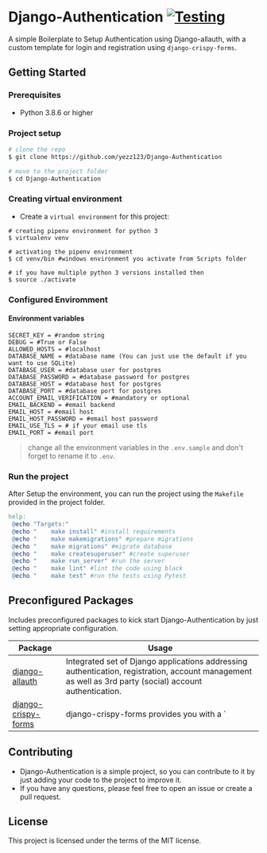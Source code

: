 # Django-Authentication [![Testing](https://github.com/yezz123/Django-Authentication/actions/workflows/pytest.yml/badge.svg?branch=main)](https://github.com/yezz123/Django-Authentication/actions/workflows/pytest.yml)

A simple Boilerplate to Setup Authentication using Django-allauth, with a custom template for login and registration using `django-crispy-forms`.

## Getting Started

### Prerequisites

- Python 3.8.6 or higher

### Project setup

```sh
# clone the repo
$ git clone https://github.com/yezz123/Django-Authentication

# move to the project folder
$ cd Django-Authentication
```

### Creating virtual environment

- Create a `virtual environment` for this project:

```shell
# creating pipenv environment for python 3
$ virtualenv venv

# activating the pipenv environment
$ cd venv/bin #windows environment you activate from Scripts folder

# if you have multiple python 3 versions installed then
$ source ./activate
```

### Configured Enviromment

#### Environment variables

```shell
SECRET_KEY = #random string
DEBUG = #True or False
ALLOWED_HOSTS = #localhost
DATABASE_NAME = #database name (You can just use the default if you want to use SQLite)
DATABASE_USER = #database user for postgres
DATABASE_PASSWORD = #database password for postgres
DATABASE_HOST = #database host for postgres
DATABASE_PORT = #database port for postgres
ACCOUNT_EMAIL_VERIFICATION = #mandatory or optional
EMAIL_BACKEND = #email backend
EMAIL_HOST = #email host
EMAIL_HOST_PASSWORD = #email host password
EMAIL_USE_TLS = # if your email use tls
EMAIL_PORT = #email port
```

> change all the environment variables in the `.env.sample` and don't forget to rename it to `.env`.

### Run the project

After Setup the environment, you can run the project using the `Makefile` provided in the project folder.

```makefile
help:
 @echo "Targets:"
 @echo "    make install" #install requirements
 @echo "    make makemigrations" #prepare migrations
 @echo "    make migrations" #migrate database
 @echo "    make createsuperuser" #create superuser
 @echo "    make run_server" #run the server
 @echo "    make lint" #lint the code using black
 @echo "    make test" #run the tests using Pytest
```

## Preconfigured Packages

Includes preconfigured packages to kick start Django-Authentication by just setting appropriate configuration.

| Package                                                      | Usage                                                            |
| ------------------------------------------------------------ | ---------------------------------------------------------------- |
| [django-allauth](https://django-allauth.readthedocs.io/en/latest/)        | Integrated set of Django applications addressing authentication, registration, account management as well as 3rd party (social) account authentication.           |
| [django-crispy-forms](https://django-crispy-forms.readthedocs.io/en/latest/) | django-crispy-forms provides you with a `|crispy` filter and `{% crispy %}` tag that will let you control the rendering behavior of your Django forms in a very elegant and DRY way.     |

## Contributing

- Django-Authentication is a simple project, so you can contribute to it by just adding your code to the project to improve it.
- If you have any questions, please feel free to open an issue or create a pull request.

## License

This project is licensed under the terms of the MIT license.
